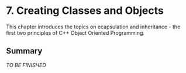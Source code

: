# 7. Creating Classes and Objects

This chapter introduces the topics on ecapsulation and inheritance - the first two principles of C++ Object Oriented Programming.

## Summary

_TO BE FINISHED_